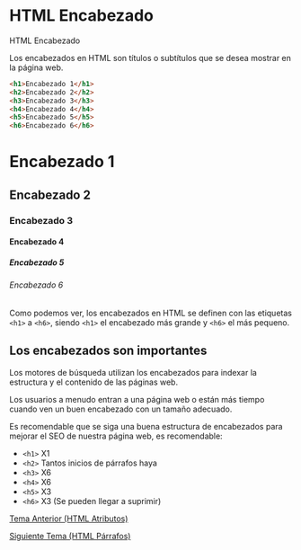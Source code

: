# HTML Encabezado
HTML Encabezado

Los encabezados en HTML son títulos o subtítulos que se desea mostrar en la página web.

```html 
<h1>Encabezado 1</h1>
<h2>Encabezado 2</h2>
<h3>Encabezado 3</h3>
<h4>Encabezado 4</h4>
<h5>Encabezado 5</h5>
<h6>Encabezado 6</h6>
```
<h1>Encabezado 1</h1>
<h2>Encabezado 2</h2>
<h3>Encabezado 3</h3>
<h4>Encabezado 4</h4>
<h5>Encabezado 5</h5>
<h6>Encabezado 6</h6>

Como podemos ver, los encabezados en HTML se definen con las etiquetas `<h1>` a `<h6>`, siendo `<h1>` el encabezado más  grande y `<h6>` el más  pequeno.

## Los encabezados son importantes

Los motores de búsqueda utilizan los encabezados para indexar la estructura y el contenido de las páginas web.

Los usuarios a menudo entran a una página web o están más tiempo cuando ven un buen encabezado con un tamaño adecuado.

Es recomendable que se siga una buena estructura de encabezados para mejorar el SEO de nuestra página web, es recomendable:

*   `<h1>` X1
*   `<h2>` Tantos inicios de párrafos haya
*   `<h3>` X6
*   `<h4>` X6
*   `<h5>` X3
*   `<h6>` X3 (Se pueden llegar a suprimir)

<a  href="https://llalex-esp.github.io/html/atributos">Tema Anterior (HTML Atributos)</a>

<a  href="https://llalex-esp.github.io/html/parrafos">Siguiente Tema (HTML Párrafos)</a>
